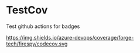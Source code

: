 # TestCov
Test github actions for badges

https://img.shields.io/azure-devops/coverage/forge-tech/firespy/codecov.svg
